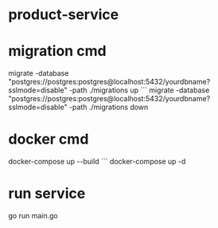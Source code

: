 # product-service

# migration cmd
migrate -database "postgres://postgres:postgres@localhost:5432/yourdbname?sslmode=disable" -path ./migrations up ```
migrate -database "postgres://postgres:postgres@localhost:5432/yourdbname?sslmode=disable" -path ./migrations down

# docker cmd
docker-compose up --build ```
docker-compose up -d

# run service
go run main.go
